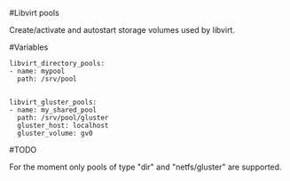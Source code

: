 #Libvirt pools

Create/activate and autostart storage volumes used by libvirt.

#Variables

	libvirt_directory_pools:
	- name: mypool
	  path: /srv/pool


	libvirt_gluster_pools:
	- name: my_shared_pool
	  path: /srv/pool/gluster
	  gluster_host: localhost
	  gluster_volume: gv0
	  
	  
	  
#TODO

For the moment only pools of type "dir" and "netfs/gluster"  are supported.